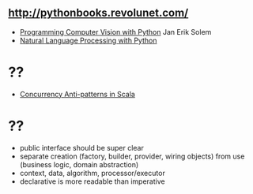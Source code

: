 http://pythonbooks.revolunet.com/
-----------------------------------

* [Programming Computer Vision with Python](http://programmingcomputervision.com/downloads/ProgrammingComputerVision_CCdraft.pdf) Jan Erik Solem
* [Natural Language Processing with Python](http://nltk.org/book/)


??
=====
* [Concurrency Anti-patterns in Scala](http://www.youtube.com/watch?v=dCEZDlH1ygo)



??
===
* public interface should be super clear
* separate creation (factory, builder, provider, wiring objects) from use (business logic, domain abstraction)
* context, data, algorithm, processor/executor
* declarative is more readable than imperative
